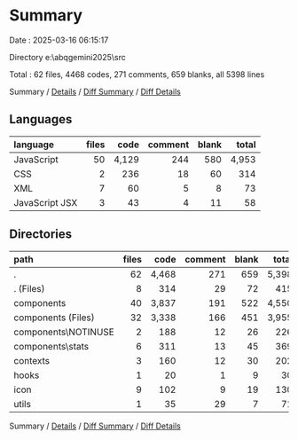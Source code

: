 # Summary

Date : 2025-03-16 06:15:17

Directory e:\\abqgemini2025\\src

Total : 62 files,  4468 codes, 271 comments, 659 blanks, all 5398 lines

Summary / [Details](details.md) / [Diff Summary](diff.md) / [Diff Details](diff-details.md)

## Languages
| language | files | code | comment | blank | total |
| :--- | ---: | ---: | ---: | ---: | ---: |
| JavaScript | 50 | 4,129 | 244 | 580 | 4,953 |
| CSS | 2 | 236 | 18 | 60 | 314 |
| XML | 7 | 60 | 5 | 8 | 73 |
| JavaScript JSX | 3 | 43 | 4 | 11 | 58 |

## Directories
| path | files | code | comment | blank | total |
| :--- | ---: | ---: | ---: | ---: | ---: |
| . | 62 | 4,468 | 271 | 659 | 5,398 |
| . (Files) | 8 | 314 | 29 | 72 | 415 |
| components | 40 | 3,837 | 191 | 522 | 4,550 |
| components (Files) | 32 | 3,338 | 166 | 451 | 3,955 |
| components\\NOTINUSE | 2 | 188 | 12 | 26 | 226 |
| components\\stats | 6 | 311 | 13 | 45 | 369 |
| contexts | 3 | 160 | 12 | 30 | 202 |
| hooks | 1 | 20 | 1 | 9 | 30 |
| icon | 9 | 102 | 9 | 19 | 130 |
| utils | 1 | 35 | 29 | 7 | 71 |

Summary / [Details](details.md) / [Diff Summary](diff.md) / [Diff Details](diff-details.md)